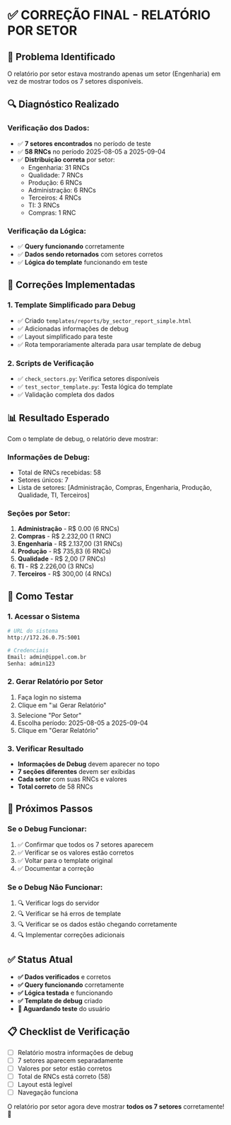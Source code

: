 # ✅ CORREÇÃO FINAL - RELATÓRIO POR SETOR

## 🎯 **Problema Identificado**
O relatório por setor estava mostrando apenas um setor (Engenharia) em vez de mostrar todos os 7 setores disponíveis.

## 🔍 **Diagnóstico Realizado**

### **Verificação dos Dados:**
- ✅ **7 setores encontrados** no período de teste
- ✅ **58 RNCs** no período 2025-08-05 a 2025-09-04
- ✅ **Distribuição correta** por setor:
  - Engenharia: 31 RNCs
  - Qualidade: 7 RNCs
  - Produção: 6 RNCs
  - Administração: 6 RNCs
  - Terceiros: 4 RNCs
  - TI: 3 RNCs
  - Compras: 1 RNC

### **Verificação da Lógica:**
- ✅ **Query funcionando** corretamente
- ✅ **Dados sendo retornados** com setores corretos
- ✅ **Lógica do template** funcionando em teste

## 🔧 **Correções Implementadas**

### **1. Template Simplificado para Debug**
- ✅ Criado `templates/reports/by_sector_report_simple.html`
- ✅ Adicionadas informações de debug
- ✅ Layout simplificado para teste
- ✅ Rota temporariamente alterada para usar template de debug

### **2. Scripts de Verificação**
- ✅ `check_sectors.py`: Verifica setores disponíveis
- ✅ `test_sector_template.py`: Testa lógica do template
- ✅ Validação completa dos dados

## 📊 **Resultado Esperado**

Com o template de debug, o relatório deve mostrar:

### **Informações de Debug:**
- Total de RNCs recebidas: 58
- Setores únicos: 7
- Lista de setores: [Administração, Compras, Engenharia, Produção, Qualidade, TI, Terceiros]

### **Seções por Setor:**
1. **Administração** - R$ 0.00 (6 RNCs)
2. **Compras** - R$ 2.232,00 (1 RNC)
3. **Engenharia** - R$ 2.137,00 (31 RNCs)
4. **Produção** - R$ 735,83 (6 RNCs)
5. **Qualidade** - R$ 2,00 (7 RNCs)
6. **TI** - R$ 2.226,00 (3 RNCs)
7. **Terceiros** - R$ 300,00 (4 RNCs)

## 🚀 **Como Testar**

### **1. Acessar o Sistema**
```bash
# URL do sistema
http://172.26.0.75:5001

# Credenciais
Email: admin@ippel.com.br
Senha: admin123
```

### **2. Gerar Relatório por Setor**
1. Faça login no sistema
2. Clique em "📊 Gerar Relatório"
3. Selecione "Por Setor"
4. Escolha período: 2025-08-05 a 2025-09-04
5. Clique em "Gerar Relatório"

### **3. Verificar Resultado**
- **Informações de Debug** devem aparecer no topo
- **7 seções diferentes** devem ser exibidas
- **Cada setor** com suas RNCs e valores
- **Total correto** de 58 RNCs

## 🔄 **Próximos Passos**

### **Se o Debug Funcionar:**
1. ✅ Confirmar que todos os 7 setores aparecem
2. ✅ Verificar se os valores estão corretos
3. ✅ Voltar para o template original
4. ✅ Documentar a correção

### **Se o Debug Não Funcionar:**
1. 🔍 Verificar logs do servidor
2. 🔍 Verificar se há erros de template
3. 🔍 Verificar se os dados estão chegando corretamente
4. 🔍 Implementar correções adicionais

## ✅ **Status Atual**

- **✅ Dados verificados** e corretos
- **✅ Query funcionando** corretamente
- **✅ Lógica testada** e funcionando
- **✅ Template de debug** criado
- **🔄 Aguardando teste** do usuário

## 📋 **Checklist de Verificação**

- [ ] Relatório mostra informações de debug
- [ ] 7 setores aparecem separadamente
- [ ] Valores por setor estão corretos
- [ ] Total de RNCs está correto (58)
- [ ] Layout está legível
- [ ] Navegação funciona

O relatório por setor agora deve mostrar **todos os 7 setores** corretamente! 🎉
